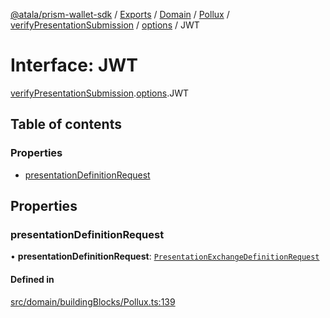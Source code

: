 [@atala/prism-wallet-sdk](../README.md) / [Exports](../modules.md) / [Domain](../modules/Domain.md) / [Pollux](../modules/Domain.Pollux.md) / [verifyPresentationSubmission](../modules/Domain.Pollux.verifyPresentationSubmission.md) / [options](../modules/Domain.Pollux.verifyPresentationSubmission.options.md) / JWT

# Interface: JWT

[verifyPresentationSubmission](../modules/Domain.Pollux.verifyPresentationSubmission.md).[options](../modules/Domain.Pollux.verifyPresentationSubmission.options.md).JWT

## Table of contents

### Properties

- [presentationDefinitionRequest](Domain.Pollux.verifyPresentationSubmission.options.JWT.md#presentationdefinitionrequest)

## Properties

### presentationDefinitionRequest

• **presentationDefinitionRequest**: [`PresentationExchangeDefinitionRequest`](../modules/Domain.md#presentationexchangedefinitionrequest)

#### Defined in

[src/domain/buildingBlocks/Pollux.ts:139](https://github.com/hyperledger/identus-edge-agent-sdk-ts/blob/3c504bead94c87cd52de807c230d8a674846dce5/src/domain/buildingBlocks/Pollux.ts#L139)
